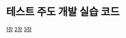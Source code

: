 
# 테스트 주도 개발 실습 코드
[1장](https://app.gitbook.com/@koseungbin/s/wiki/books/undefined-3/1/money) 
[2장](https://app.gitbook.com/@koseungbin/s/wiki/books/undefined-3/1/undefined) 
[3장](https://app.gitbook.com/@koseungbin/s/wiki/~/drafts/-LsbJe6P6B5LvCl5sWSv/primary/books/undefined-3/1/undefined-1)